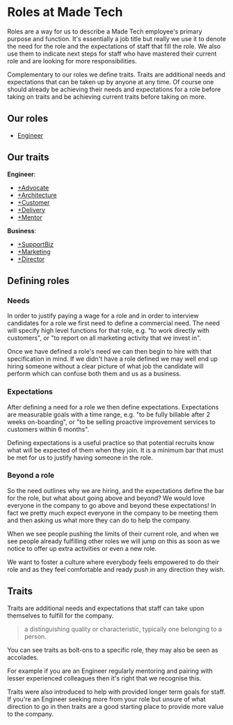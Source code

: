 # Roles at Made Tech

Roles are a way for us to describe a Made Tech employee's primary purpose and
function. It's essentially a job title but really we use it to denote the need
for the role and the expectations of staff that fill the role. We also use them
to indicate next steps for staff who have mastered their current role and are
looking for more responsibilities.

Complementary to our roles we define traits. Traits are additional needs and
expectations that can be taken up by anyone at any time. Of course one should
already be achieving their needs and expectations for a role before taking on
traits and be achieving current traits before taking on more.

## Our roles

* [Engineer](engineer.md#engineer)

## Our traits

**Engineer**:

* [+Advocate](engineer.md#advocate)
* [+Architecture](engineer.md#architecture)
* [+Customer](engineer.md#customer)
* [+Delivery](engineer.md#delivery)
* [+Mentor](engineer.md#mentor)

**Business**:

* [+SupportBiz](business.md#supportbiz)
* [+Marketing](business.md#marketing)
* [+Director](business.md#director)

## Defining roles

### Needs

In order to justify paying a wage for a role and in order to interview
candidates for a role we first need to define a commercial need. The need will
specify high level functions for that role, e.g. "to work directly with customers",
or "to report on all marketing activity that we invest in".

Once we have defined a role's need we can then begin to hire with that
specification in mind. If we didn't have a role defined we may well end up
hiring someone without a clear picture of what job the candidate will perform
which can confuse both them and us as a business.

### Expectations

After defining a need for a role we then define expectations. Expectations are
measurable goals with a time range, e.g. "to be fully billable after 2 weeks
on-boarding", or "to be selling proactive improvement services to customers
within 6 months".

Defining expectations is a useful practice so that potential recruits know what
will be expected of them when they join. It is a minimum bar that must be met
for us to justify having someone in the role.

### Beyond a role

So the need outlines why we are hiring, and the expectations define the bar for
the role, but what about going above and beyond? We would love everyone in the
company to go above and beyond these expectations! In fact we pretty much expect
everyone in the company to be meeting them and then asking us what more they can
do to help the company.

When we see people pushing the limits of their current role, and when we see
people already fulfilling other roles we will jump on this as soon as we notice
to offer up extra activities or even a new role.

We want to foster a culture where everybody feels empowered to do their role and
as they feel comfortable and ready push in any direction they wish.

## Traits

Traits are additional needs and expectations that staff can take upon themselves
to fulfill for the company.

> a distinguishing quality or characteristic, typically one belonging to a person.

You can see traits as bolt-ons to a specific role, they may also be seen as
accolades.

For example if you are an Engineer regularly mentoring and pairing
with lesser experienced colleagues then it's right that we recognise this.

Traits were also introduced to help with provided longer term goals for staff.
If you're an Engineer seeking more from your role but unsure of what direction
to go in then traits are a good starting place to provide more value to the
company.
